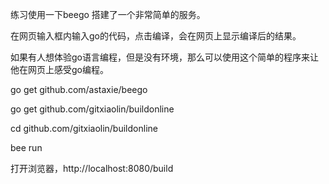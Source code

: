 练习使用一下beego 搭建了一个非常简单的服务。

在网页输入框内输入go的代码，点击编译，会在网页上显示编译后的结果。

如果有人想体验go语言编程，但是没有环境，那么可以使用这个简单的程序来让他在网页上感受go编程。



go get github.com/astaxie/beego

go get github.com/gitxiaolin/buildonline

cd github.com/gitxiaolin/buildonline

bee run

打开浏览器，http://localhost:8080/build
